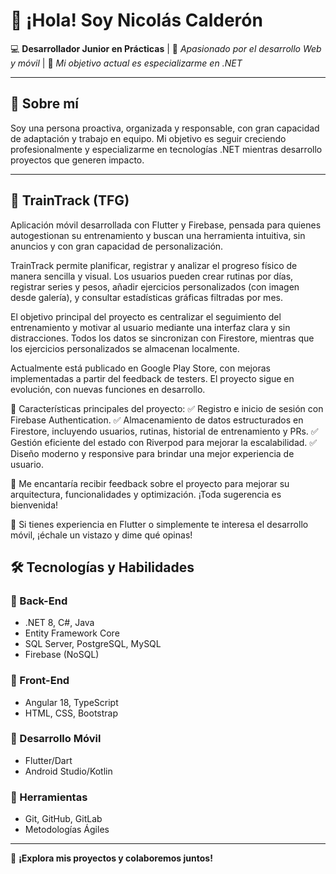<!--
**nicocth/nicocth** is a ✨ _special_ ✨ repository because its `README.md` (this file) appears on your GitHub profile.

Here are some ideas to get you started:

- 🔭 I’m currently working on ...
- 🌱 I’m currently learning ...
- 👯 I’m looking to collaborate on ...
- 🤔 I’m looking for help with ...
- 💬 Ask me about ...
- 📫 How to reach me: ...
- 😄 Pronouns: ...
- ⚡ Fun fact: ...
-->

# 👋 ¡Hola! Soy Nicolás Calderón

💻 **Desarrollador Junior en Prácticas** | 🔹 *Apasionado por el desarrollo Web y móvil* | 🎯 *Mi objetivo actual es especializarme en .NET*  

---

## 🚀 Sobre mí  
Soy una persona proactiva, organizada y responsable, con gran capacidad de adaptación y trabajo en equipo. Mi objetivo es seguir creciendo profesionalmente y especializarme en tecnologías .NET mientras desarrollo proyectos que generen impacto.

---
## 🎯 TrainTrack (TFG)  
Aplicación móvil desarrollada con Flutter y Firebase, pensada para quienes autogestionan su entrenamiento y buscan una herramienta intuitiva, sin anuncios y con gran capacidad de personalización.

TrainTrack permite planificar, registrar y analizar el progreso físico de manera sencilla y visual. Los usuarios pueden crear rutinas por días, registrar series y pesos, añadir ejercicios personalizados (con imagen desde galería), y consultar estadísticas gráficas filtradas por mes.

El objetivo principal del proyecto es centralizar el seguimiento del entrenamiento y motivar al usuario mediante una interfaz clara y sin distracciones. Todos los datos se sincronizan con Firestore, mientras que los ejercicios personalizados se almacenan localmente.

Actualmente está publicado en Google Play Store, con mejoras implementadas a partir del feedback de testers. El proyecto sigue en evolución, con nuevas funciones en desarrollo.

📌 Características principales del proyecto:
✅ Registro e inicio de sesión con Firebase Authentication.
✅ Almacenamiento de datos estructurados en Firestore, incluyendo usuarios, rutinas, historial de entrenamiento y PRs.
✅ Gestión eficiente del estado con Riverpod para mejorar la escalabilidad.
✅ Diseño moderno y responsive para brindar una mejor experiencia de usuario.

🔹 Me encantaría recibir feedback sobre el proyecto para mejorar su arquitectura, funcionalidades y optimización. ¡Toda sugerencia es bienvenida!

📌 Si tienes experiencia en Flutter o simplemente te interesa el desarrollo móvil, ¡échale un vistazo y dime qué opinas!

## 🛠️ Tecnologías y Habilidades  
### 🔹 Back-End  
- .NET 8, C#, Java  
- Entity Framework Core  
- SQL Server, PostgreSQL, MySQL  
- Firebase (NoSQL)  

### 🔹 Front-End  
- Angular 18, TypeScript  
- HTML, CSS, Bootstrap  

### 🔹 Desarrollo Móvil  
- Flutter/Dart  
- Android Studio/Kotlin  

### 🔹 Herramientas  
- Git, GitHub, GitLab  
- Metodologías Ágiles  

---

🚀 **¡Explora mis proyectos y colaboremos juntos!**  

